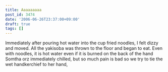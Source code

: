 ```yaml
---
title: Aaaaaaaaa
post_id: 3474
date: '2006-06-26T23:37:00+09:00'
draft: true
tags: []
---
```


Immediately after pouring hot water into the cup fried noodles, I felt dizzy and moved. All the yakisoba was thrown to the floor and began to eat. Even with noodles, it is hot water even if it is burned on the back of the hand Somtha orz immediately chilled, but so much pain is bad so we try to tie the wet handkerchief to her hand,
